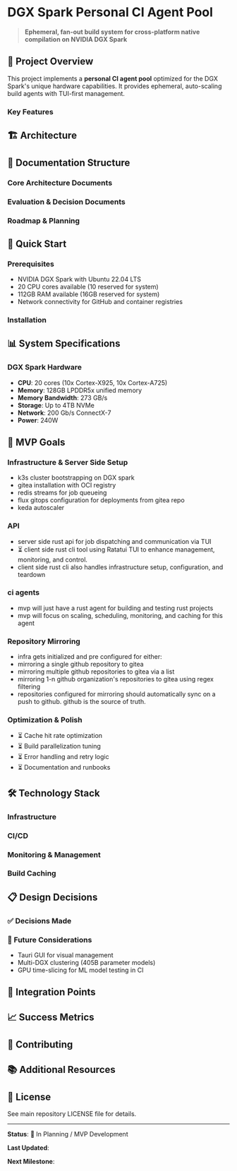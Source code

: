 # DGX Spark Personal CI Agent Pool

> **Ephemeral, fan-out build system for cross-platform native compilation on NVIDIA DGX Spark**

## 🎯 Project Overview

This project implements a **personal CI agent pool** optimized for the DGX Spark's unique hardware capabilities. It provides ephemeral, auto-scaling build agents with TUI-first management.

### Key Features

## 🏗️ Architecture

## 📂 Documentation Structure

### Core Architecture Documents


### Evaluation & Decision Documents


### Roadmap & Planning


## 🚀 Quick Start

### Prerequisites

- NVIDIA DGX Spark with Ubuntu 22.04 LTS
- 20 CPU cores available (10 reserved for system)
- 112GB RAM available (16GB reserved for system)
- Network connectivity for GitHub and container registries

### Installation


## 📊 System Specifications

### DGX Spark Hardware

- **CPU**: 20 cores (10x Cortex-X925, 10x Cortex-A725)
- **Memory**: 128GB LPDDR5x unified memory
- **Memory Bandwidth**: 273 GB/s
- **Storage**: Up to 4TB NVMe
- **Network**: 200 Gb/s ConnectX-7
- **Power**: 240W

## 🎯 MVP Goals

### Infrastructure & Server Side Setup
- k3s cluster bootstrapping on DGX spark
- gitea installation with OCI registry
- redis streams for job queueing
- flux gitops configuration for deployments from gitea repo
- keda autoscaler

### API
- server side rust api for job dispatching and communication via TUI
- ⏳ client side rust cli tool using Ratatui TUI to enhance management, monitoring, and control.
- client side rust cli also handles infrastructure setup, configuration, and teardown

### ci agents
- mvp will just have a rust agent for building and testing rust projects
- mvp will focus on scaling, scheduling, monitoring, and caching for this agent

### Repository Mirroring
- infra gets initialized and pre configured for either:
- mirroring a single github repository to gitea
- mirroring multiple github repositories to gitea via a list
- mirroring 1-n github organization's repositories to gitea using regex filtering
- repositories configured for mirroring should automatically sync on a push to github. github is the source of truth.

### Optimization & Polish
- ⏳ Cache hit rate optimization
- ⏳ Build parallelization tuning
- ⏳ Error handling and retry logic
- ⏳ Documentation and runbooks

## 🛠️ Technology Stack

### Infrastructure

### CI/CD

### Monitoring & Management

### Build Caching

## 📋 Design Decisions

### ✅ Decisions Made


### 🤔 Future Considerations

- Tauri GUI for visual management
- Multi-DGX clustering (405B parameter models)
- GPU time-slicing for ML model testing in CI

## 🔗 Integration Points


## 📈 Success Metrics


## 🤝 Contributing


## 📚 Additional Resources


## 📄 License

See main repository LICENSE file for details.

---

**Status**: 🚧 In Planning / MVP Development

**Last Updated**:

**Next Milestone**:
